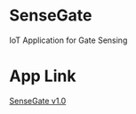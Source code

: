 # SenseGate
IoT Application for Gate Sensing

# App Link
[SenseGate v1.0](https://sensegate-frontend.onrender.com/)
